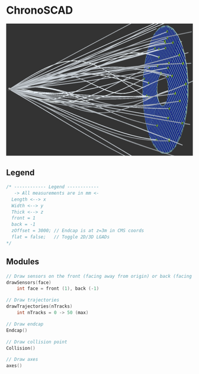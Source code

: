 # ChronoSCAD
![alt text](https://github.com/jkguiang/ChronoSCAD/blob/master/docs/cover.png)
## Legend
```cpp
/* ------------ Legend ------------
   -> All measurements are in mm <-
  Length <--> x
  Width <--> y
  Thick <--> z
  front = 1
  back = -1
  zOffset = 3000; // Endcap is at z=3m in CMS coords
  flat = false;   // Toggle 2D/3D LGADs 
*/
```
## Modules
```cpp
// Draw sensors on the front (facing away from origin) or back (facing towards origin) face of the endcap
drawSensors(face)
    int face = front (1), back (-1)
```
```cpp
// Draw trajectories
drawTrajectories(nTracks)
    int nTracks = 0 -> 50 (max)
```
```cpp
// Draw endcap
Endcap()
```
```cpp
// Draw collision point
Collision()
```
```cpp
// Draw axes
axes()
```

